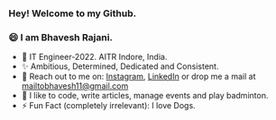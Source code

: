 ### Hey! Welcome to my Github.
### 😄 I am Bhavesh Rajani.

- 🔭 IT Engineer-2022. AITR Indore, India.
- ✨ Ambitious, Determined, Dedicated and Consistent.
- 🤞 Reach out to me on: [Instagram](https://www.instagram.com/rajani_ji/), [LinkedIn](https://www.linkedin.com/in/bhavesh-rajani-366016182/) or drop me a mail at mailtobhavesh11@gmail.com
- 🖤 I like to code, write articles, manage events and play badminton. 
- ⚡ Fun Fact (completely irrelevant): I love Dogs.
